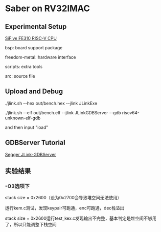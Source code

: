 # Saber on RV32IMAC

## Experimental Setup

[SiFive FE310 RISC-V CPU](https://www.sifive.com/boards/hifive1-rev-b)

bsp: board support package

freedom-metal: hardware interface

scripts: extra tools

src: source file

## Upload and Debug

./jlink.sh --hex out/bench.hex --jlink JLinkExe

./jlink.sh --elf out/bench.elf --jlink JLinkGDBServer --gdb riscv64-unknown-elf-gdb

and then input "load"

## GDBServer Tutorial

[Segger JLink-GDBServer](https://wiki.segger.com/J-Link_GDB_Server)

## 实验结果

### -O3选项下

stack size = 0x2600（设为0x2700会导致堆空间无法使用）

运行kem.c测试，发现keypair可跑通，enc可跑通，dec栈溢出

stack size = 0x2600运行test_kex.c发现输出不完整，基本判定是堆空间不够用了，所以只能调整下栈空间

